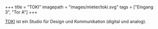 +++
title = "TOKI"
imagepath = "images/mieter/toki.svg"
tags = ["Eingang 3", "Tor A"]
+++

[TOKI](https://www.toki-design.de/#studio) ist ein Studio für Design und Kommunikation (digital und analog).